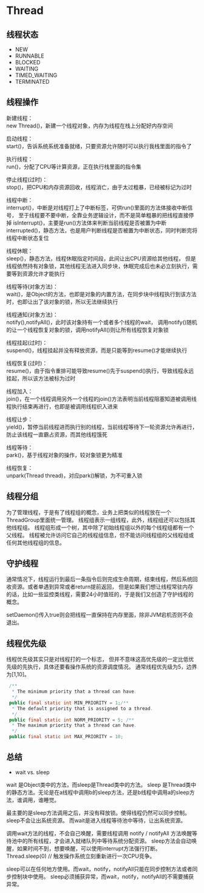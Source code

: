 # Thread

## 线程状态  

* NEW
* RUNNABLE
* BLOCKED
* WAITING
* TIMED_WAITING
* TERMINATED

## 线程操作

新建线程：  
new  Thread()，新建一个线程对象，内存为线程在栈上分配好内存空间

启动线程：  
start()，告诉系统系统准备就绪，只要资源允许随时可以执行我栈里面的指令了

执行线程：  
run()，分配了CPU等计算资源，正在执行栈里面的指令集

停止线程(过时)：  
stop()，把CPU和内存资源回收，线程消亡，由于太过粗暴，已经被标记为过时

线程中断：  
interrupt()，中断是对线程打上了中断标签，可供run()里面的方法体接收中断信号，
至于线程要不要中断，全靠业务逻辑设计，而不是简单粗暴的把线程直接停掉
isInterrupt()，主要是run()方法体来判断当前线程是否被置为中断
interrupted()，静态方法，也是用户判断线程是否被置为中断状态，同时判断完将线程中断状态复位

线程休眠：  
sleep()，静态方法，线程休眠指定时间段，此间让出CPU资源给其他线程，
但是线程依然持有对象锁，其他线程无法进入同步块，休眠完成后也未必立刻执行，需要等到资源允许才能执行

线程等待(对象方法)：  
wait()，是Object的方法，也即是对象的内置方法，在同步块中线程执行到该方法时，也即让出了该对象的锁，所以无法继续执行

线程通知(对象方法)：  
notify(),notifyAll()，此时该对象持有一个或者多个线程的wait，
调用notify()随机的让一个线程恢复对象的锁，调用notifyAll()则让所有线程恢复对象锁

线程挂起(过时)：  
suspend()，线程挂起并没有释放资源，而是只能等到resume()才能继续执行

线程恢复(过时)：  
resume()，由于指令重排可能导致resume()先于suspend()执行，导致线程永远挂起，所以该方法被标为过时

线程加入：  
join()，在一个线程调用另外一个线程的join()方法表明当前线程阻塞知道被调用线程执行结束再进行，也即是被调用线程织入进来

线程让步：  
yield()，暂停当前线程进而执行别的线程，当前线程等待下一轮资源允许再进行，防止该线程一直霸占资源，而其他线程饿死

线程等待：  
park()，基于线程对象的操作，较对象锁更为精准

线程恢复：  
unpark(Thread thread)，对应park()解锁，为不可重入锁

## 线程分组

为了管理线程，于是有了线程组的概念，业务上把类似的线程放在一个ThreadGroup里面统一管理。
线程组表示一组线程，此外，线程组还可以包括其他线程组。
线程组形成一个树，其中除了初始线程组以外的每个线程组都有一个父线程。
线程被允许访问它自己的线程组信息，但不能访问线程组的父线程组或任何其他线程组的信息。

## 守护线程

通常情况下，线程运行到最后一条指令后则完成生命周期，结束线程，然后系统回收资源。或者单遇到异常或者return提前返回，
但是如果我们想让线程常驻内存的话，比如一些监控类线程，需要24小时值班的，于是我们又创造了守护线程的概念。

setDaemon()传入true则会把线程一直保持在内存里面，除非JVM宕机否则不会退出。

## 线程优先级

线程优先级其实只是对线程打的一个标志，
但并不意味这高优先级的一定比低优先级的先执行，具体还要看操作系统的资源调度情况。
通常线程优先级为5，边界为[1,10]。

```java
 /**
  * The minimum priority that a thread can have.
  */
 public final static int MIN_PRIORITY = 1;/**
  * The default priority that is assigned to a thread.
  */
 public final static int NORM_PRIORITY = 5; /**
  * The maximum priority that a thread can have.
  */
 public final static int MAX_PRIORITY = 10;
```

## 总结  

* wait vs. sleep

wait 是Object类中的方法，而sleep是Thread类中的方法。
sleep 是Thread类中的静态方法。无论是在a线程中调用b的sleep方法，还是b线程中调用a的sleep方法，谁调用，谁睡觉。

最主要的是sleep方法调用之后，并没有释放锁。使得线程仍然可以同步控制。sleep不会让出系统资源。
而wait是进入线程等待池中等待，让出系统资源。

调用wait方法的线程，不会自己唤醒，需要线程调用 notify / notifyAll 方法唤醒等待池中的所有线程，才会进入就绪队列中等待系统分配资源。
sleep方法会自动唤醒，如果时间不到，想要唤醒，可以使用interrupt方法强行打断。
Thread.sleep(0) // 触发操作系统立刻重新进行一次CPU竞争。

sleep可以在任何地方使用。而wait，notify，notifyAll只能在同步控制方法或者同步控制块中使用。
sleep必须捕获异常，而wait，notify，notifyAll的不需要捕获异常。  

